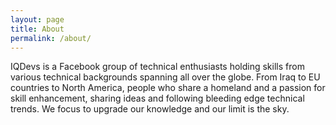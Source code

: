 ```yaml
---
layout: page
title: About
permalink: /about/
---
```


IQDevs is a Facebook group of technical enthusiasts holding skills from various technical backgrounds spanning all over the globe. From Iraq to EU countries to North America, people who share a homeland and a passion for skill enhancement, sharing ideas and following bleeding edge technical trends. We focus to upgrade our knowledge and our limit is the sky.

